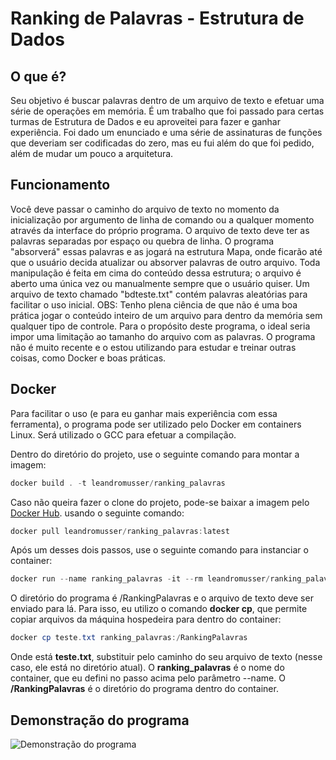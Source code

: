 # Ranking de Palavras - Estrutura de Dados

## O que é?


Seu objetivo é buscar palavras dentro de um arquivo de texto e efetuar uma série de operações em memória. É um trabalho que foi passado para certas turmas de Estrutura de Dados e eu aproveitei para fazer e ganhar experiência. Foi dado um enunciado e uma série de assinaturas de funções que deveriam ser codificadas do zero, mas eu fui além do que foi pedido, além de mudar um pouco a arquitetura.

## Funcionamento

Você deve passar o caminho do arquivo de texto no momento da inicialização por argumento de linha de comando ou a qualquer momento através da interface do próprio programa. O arquivo de texto deve ter as palavras separadas por espaço ou quebra de linha. O programa "absorverá" essas palavras e as jogará na estrutura Mapa, onde ficarão até que o usuário decida atualizar ou absorver palavras de outro arquivo. Toda manipulação é feita em cima do conteúdo dessa estrutura; o arquivo é aberto uma única vez ou manualmente sempre que o usuário quiser. Um arquivo de texto chamado "bdteste.txt" contém palavras aleatórias para facilitar o uso inicial. OBS: Tenho plena ciência de que não é uma boa prática jogar o conteúdo inteiro de um arquivo para dentro da memória sem qualquer tipo de controle. Para o propósito deste programa, o ideal seria impor uma limitação ao tamanho do arquivo com as palavras. O programa não é muito recente e o estou utilizando para estudar e treinar outras coisas, como Docker e boas práticas.

## Docker

Para facilitar o uso (e para eu ganhar mais experiência com essa ferramenta), o programa pode ser utilizado pelo Docker em containers Linux. Será utilizado o GCC para efetuar a compilação.

Dentro do diretório do projeto, use o seguinte comando para montar a imagem:

```powershell
docker build . -t leandromusser/ranking_palavras
```


Caso não queira fazer o clone do projeto, pode-se baixar a imagem pelo  [Docker Hub](https://hub.docker.com/r/leandromusser/ranking_palavras). usando o seguinte comando:
```powershell
docker pull leandromusser/ranking_palavras:latest
```


Após um desses dois passos, use o seguinte comando para instanciar o container:
```powershell
docker run --name ranking_palavras -it --rm leandromusser/ranking_palavras
```


O diretório do programa é /RankingPalavras e o arquivo de texto deve ser enviado para lá. Para isso, eu utilizo o comando **docker cp**, que permite copiar arquivos da máquina hospedeira para dentro do container:
```powershell
docker cp teste.txt ranking_palavras:/RankingPalavras
```
Onde está **teste.txt**, substituir pelo caminho do seu arquivo de texto (nesse caso, ele está no diretório atual). O **ranking_palavras** é o nome do container, que eu defini no passo acima pelo parâmetro --name. O **/RankingPalavras** é o diretório do programa dentro do container.

## Demonstração do programa


![Demonstração do programa](https://user-images.githubusercontent.com/36391793/176787453-4555cc53-7e71-4ce7-ab32-9076fd81bff6.gif)
